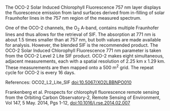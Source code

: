The OCO-2 Solar Induced Chlorophyll Fluorescence 757 nm layer displays the fluorescence emission from land surfaces derived from in-filling of solar Fraunhofer lines in the 757 nm region of the measured spectrum.

One of the OCO-2 channels, the O<sub>2</sub> A-band, contains multiple Fraunhofer lines and thus allows for the retrieval of SIF. The absorption at 771 nm is about 1.5 times smaller than at 757 nm, but both values are made available for analysis. However, the blended SIF is the recommended product. The OCO-2 Solar Induced Chlorophyll Fluorescence 771 nm parameter is taken from the OCO-2 Level 2 Lite SIF product. OCO-2 makes eight simultaneous, adjacent measurements, each with a spatial resolution of 2.25 km x 1.29 km. These measurements are then mapped onto a 500 m<sup>2</sup> grid. The repeat cycle for OCO-2 is every 16 days.

References: OCO2_L2_Lite_SIF [doi:10.5067/XO2LBBNPO010](https://doi.org/10.5067/XO2LBBNPO010)

Frankenberg et al. Prospects for chlorophyll fluorescence remote sensing from the Orbiting Carbon Observatory-2, Remote Sensing of Environment, Vol 147, 5 May. 2014, Pgs 1-12, [doi:10.1016/j.rse.2014.02.007](https://doi.org/10.1016/j.rse.2014.02.007)
